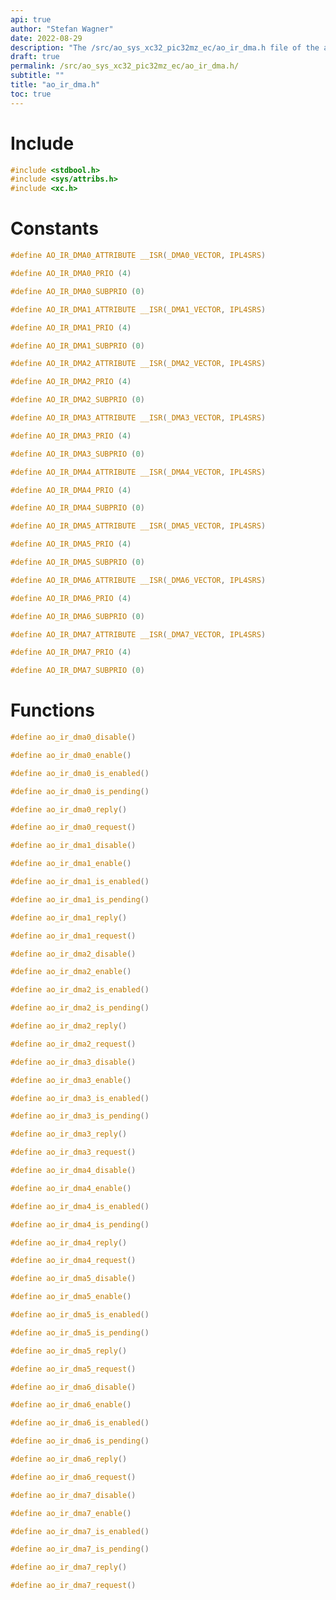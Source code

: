 ```yaml
---
api: true
author: "Stefan Wagner"
date: 2022-08-29
description: "The /src/ao_sys_xc32_pic32mz_ec/ao_ir_dma.h file of the ao real-time operating system."
draft: true
permalink: /src/ao_sys_xc32_pic32mz_ec/ao_ir_dma.h/
subtitle: ""
title: "ao_ir_dma.h"
toc: true
---
```


# Include

```c
#include <stdbool.h>
#include <sys/attribs.h>
#include <xc.h>
```

# Constants

```c
#define AO_IR_DMA0_ATTRIBUTE __ISR(_DMA0_VECTOR, IPL4SRS)
```

```c
#define AO_IR_DMA0_PRIO (4)
```

```c
#define AO_IR_DMA0_SUBPRIO (0)
```

```c
#define AO_IR_DMA1_ATTRIBUTE __ISR(_DMA1_VECTOR, IPL4SRS)
```

```c
#define AO_IR_DMA1_PRIO (4)
```

```c
#define AO_IR_DMA1_SUBPRIO (0)
```

```c
#define AO_IR_DMA2_ATTRIBUTE __ISR(_DMA2_VECTOR, IPL4SRS)
```

```c
#define AO_IR_DMA2_PRIO (4)
```

```c
#define AO_IR_DMA2_SUBPRIO (0)
```

```c
#define AO_IR_DMA3_ATTRIBUTE __ISR(_DMA3_VECTOR, IPL4SRS)
```

```c
#define AO_IR_DMA3_PRIO (4)
```

```c
#define AO_IR_DMA3_SUBPRIO (0)
```

```c
#define AO_IR_DMA4_ATTRIBUTE __ISR(_DMA4_VECTOR, IPL4SRS)
```

```c
#define AO_IR_DMA4_PRIO (4)
```

```c
#define AO_IR_DMA4_SUBPRIO (0)
```

```c
#define AO_IR_DMA5_ATTRIBUTE __ISR(_DMA5_VECTOR, IPL4SRS)
```

```c
#define AO_IR_DMA5_PRIO (4)
```

```c
#define AO_IR_DMA5_SUBPRIO (0)
```

```c
#define AO_IR_DMA6_ATTRIBUTE __ISR(_DMA6_VECTOR, IPL4SRS)
```

```c
#define AO_IR_DMA6_PRIO (4)
```

```c
#define AO_IR_DMA6_SUBPRIO (0)
```

```c
#define AO_IR_DMA7_ATTRIBUTE __ISR(_DMA7_VECTOR, IPL4SRS)
```

```c
#define AO_IR_DMA7_PRIO (4)
```

```c
#define AO_IR_DMA7_SUBPRIO (0)
```

# Functions

```c
#define ao_ir_dma0_disable()
```

```c
#define ao_ir_dma0_enable()
```

```c
#define ao_ir_dma0_is_enabled()
```

```c
#define ao_ir_dma0_is_pending()
```

```c
#define ao_ir_dma0_reply()
```

```c
#define ao_ir_dma0_request()
```

```c
#define ao_ir_dma1_disable()
```

```c
#define ao_ir_dma1_enable()
```

```c
#define ao_ir_dma1_is_enabled()
```

```c
#define ao_ir_dma1_is_pending()
```

```c
#define ao_ir_dma1_reply()
```

```c
#define ao_ir_dma1_request()
```

```c
#define ao_ir_dma2_disable()
```

```c
#define ao_ir_dma2_enable()
```

```c
#define ao_ir_dma2_is_enabled()
```

```c
#define ao_ir_dma2_is_pending()
```

```c
#define ao_ir_dma2_reply()
```

```c
#define ao_ir_dma2_request()
```

```c
#define ao_ir_dma3_disable()
```

```c
#define ao_ir_dma3_enable()
```

```c
#define ao_ir_dma3_is_enabled()
```

```c
#define ao_ir_dma3_is_pending()
```

```c
#define ao_ir_dma3_reply()
```

```c
#define ao_ir_dma3_request()
```

```c
#define ao_ir_dma4_disable()
```

```c
#define ao_ir_dma4_enable()
```

```c
#define ao_ir_dma4_is_enabled()
```

```c
#define ao_ir_dma4_is_pending()
```

```c
#define ao_ir_dma4_reply()
```

```c
#define ao_ir_dma4_request()
```

```c
#define ao_ir_dma5_disable()
```

```c
#define ao_ir_dma5_enable()
```

```c
#define ao_ir_dma5_is_enabled()
```

```c
#define ao_ir_dma5_is_pending()
```

```c
#define ao_ir_dma5_reply()
```

```c
#define ao_ir_dma5_request()
```

```c
#define ao_ir_dma6_disable()
```

```c
#define ao_ir_dma6_enable()
```

```c
#define ao_ir_dma6_is_enabled()
```

```c
#define ao_ir_dma6_is_pending()
```

```c
#define ao_ir_dma6_reply()
```

```c
#define ao_ir_dma6_request()
```

```c
#define ao_ir_dma7_disable()
```

```c
#define ao_ir_dma7_enable()
```

```c
#define ao_ir_dma7_is_enabled()
```

```c
#define ao_ir_dma7_is_pending()
```

```c
#define ao_ir_dma7_reply()
```

```c
#define ao_ir_dma7_request()
```

